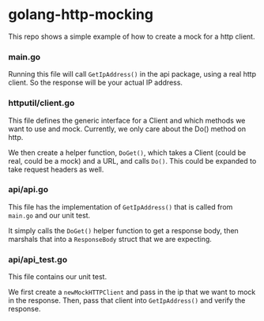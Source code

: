 # golang-http-mocking

This repo shows a simple example of how to create a mock for a http client.

### main.go

Running this file will call `GetIpAddress()` in the api package,
using a real http client.  So the response will be your actual IP address.

### httputil/client.go

This file defines the generic interface for a Client and which methods
we want to use and mock.  Currently, we only care about the Do() method
on http.

We then create a helper function, `DoGet()`, which takes a Client
(could be real, could be a mock) and a URL, and calls `Do()`.
This could be expanded to take request headers as well.

### api/api.go

This file has the implementation of `GetIpAddress()` that is called from
`main.go` and our unit test.

It simply calls the `DoGet()` helper function to get
a response body, then marshals that into a `ResponseBody` struct
that we are expecting.

### api/api_test.go

This file contains our unit test.

We first create a `newMockHTTPClient` and pass in the ip that we want to mock in the response.
Then, pass that client into `GetIpAddress()` and verify the response.
